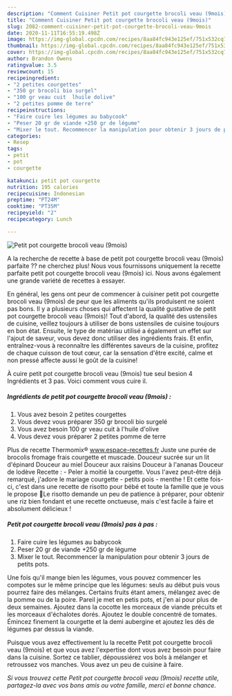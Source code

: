 ```yaml
---
description: "Comment Cuisiner Petit pot courgette brocoli veau (9mois)"
title: "Comment Cuisiner Petit pot courgette brocoli veau (9mois)"
slug: 2082-comment-cuisiner-petit-pot-courgette-brocoli-veau-9mois
date: 2020-11-11T16:55:19.498Z
image: https://img-global.cpcdn.com/recipes/8aa84fc943e125ef/751x532cq70/petit-pot-courgette-brocoli-veau-9mois-photo-principale-de-la-recette.jpg
thumbnail: https://img-global.cpcdn.com/recipes/8aa84fc943e125ef/751x532cq70/petit-pot-courgette-brocoli-veau-9mois-photo-principale-de-la-recette.jpg
cover: https://img-global.cpcdn.com/recipes/8aa84fc943e125ef/751x532cq70/petit-pot-courgette-brocoli-veau-9mois-photo-principale-de-la-recette.jpg
author: Brandon Owens
ratingvalue: 3.5
reviewcount: 15
recipeingredient:
- "2 petites courgettes"
- "350 gr brocoli bio surgel"
- "100 gr veau cuit  lhuile dolive"
- "2 petites pomme de terre"
recipeinstructions:
- "Faire cuire les légumes au babycook"
- "Peser 20 gr de viande +250 gr de légume"
- "Mixer le tout. Recommencer la manipulation pour obtenir 3 jours de petits pots."
categories:
- Resep
tags:
- petit
- pot
- courgette

katakunci: petit pot courgette 
nutrition: 195 calories
recipecuisine: Indonesian
preptime: "PT24M"
cooktime: "PT35M"
recipeyield: "2"
recipecategory: Lunch

---
```



![Petit pot courgette brocoli veau (9mois)](https://img-global.cpcdn.com/recipes/8aa84fc943e125ef/751x532cq70/petit-pot-courgette-brocoli-veau-9mois-photo-principale-de-la-recette.jpg)

A la recherche de recette à base de petit pot courgette brocoli veau (9mois) parfaite ?? ne cherchez plus! Nous vous fournissons uniquement la recette parfaite petit pot courgette brocoli veau (9mois) ici. Nous avons également une grande variété de recettes à essayer.

En général, les gens ont peur de commencer à cuisiner petit pot courgette brocoli veau (9mois) de peur que les aliments qu'ils produisent ne soient pas bons. Il y a plusieurs choses qui affectent la qualité gustative de petit pot courgette brocoli veau (9mois)! Tout d'abord, la qualité des ustensiles de cuisine, veillez toujours à utiliser de bons ustensiles de cuisine toujours en bon état. Ensuite, le type de matériau utilisé a également un effet sur l'ajout de saveur, vous devez donc utiliser des ingrédients frais. Et enfin, entraînez-vous à reconnaître les différentes saveurs de la cuisine, profitez de chaque cuisson de tout cœur, car la sensation d'être excité, calme et non pressé affecte aussi le goût de la cuisine!

<!--inarticleads1-->

À cuire petit pot courgette brocoli veau (9mois) tue seul besion 4 Ingrédients et 3 pas. Voici comment vous cuire il.

##### Ingrédients de petit pot courgette brocoli veau (9mois) :

1. Vous avez besoin 2 petites courgettes
1. Vous devez vous préparer 350 gr brocoli bio surgelé
1. Vous avez besoin 100 gr veau cuit à l&#39;huile d&#39;olive
1. Vous devez vous préparer 2 petites pomme de terre


Plus de recette Thermomix® www.espace-recettes.fr Juste une purée de brocolis fromage frais courgette et muscade. Douceur sucrée sur un lit d&#39;épinard Douceur au miel Douceur aux raisins Douceur à l&#39;ananas Douceur de lodève Recette : - Peler à moitié la courgette. Vous l&#39;avez peut-être déjà remarqué, j&#39;adore le mariage courgette - petits pois - menthe ! Et cette fois-ci, c&#39;est dans une recette de risotto pour bébé et toute la famille que je vous le propose 🙂Le risotto demande un peu de patience à préparer, pour obtenir une riz bien fondant et une recette onctueuse, mais c&#39;est facile à faire et absolument délicieux ! 

<!--inarticleads2-->

##### Petit pot courgette brocoli veau (9mois) pas à pas :

1. Faire cuire les légumes au babycook
1. Peser 20 gr de viande +250 gr de légume
1. Mixer le tout. Recommencer la manipulation pour obtenir 3 jours de petits pots.


Une fois qu&#39;il mange bien les légumes, vous pouvez commencer les compotes sur le même principe que les légumes: seuls au début puis vous pourrez faire des mélanges. Certains fruits étant amers, mélangez avec de la pomme ou de la poire. Pareil je met en petis pots, et j&#39;en ai pour plus de deux semaines. Ajoutez dans la cocotte les morceaux de viande précuits et les morceaux d&#39;échalotes dorés. Ajoutez le double concentré de tomates. Émincez finement la courgette et la demi aubergine et ajoutez les dés de légumes par dessus la viande. 

<!--inarticleads1-->

<p>
Puisque vous avez effectivement lu la recette Petit pot courgette brocoli veau (9mois) et que vous avez l'expertise dont vous avez besoin pour faire dans la cuisine. Sortez ce tablier, dépoussiérez vos bols à mélanger et retroussez vos manches. Vous avez un peu de cuisine à faire.
</p>

<p>
<i>Si vous trouvez cette Petit pot courgette brocoli veau (9mois) recette utile, partagez-la avec vos bons amis ou votre famille, merci et bonne chance.</i>
</p>
